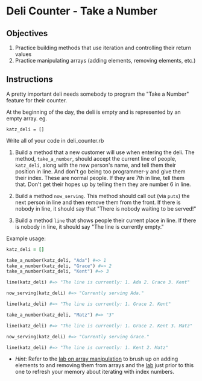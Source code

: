 # Deli Counter - Take a Number

## Objectives
1. Practice building methods that use iteration and controlling their return values
2. Practice manipulating arrays (adding elements, removing elements, etc.)

## Instructions

A pretty important deli needs somebody to program the "Take a Number" feature for their counter.

At the beginning of the day, the deli is empty and is represented by an empty array.
eg.

`katz_deli = []`

Write all of your code in deli_counter.rb

1. Build a method that a new customer will use when entering the deli. The method, `take_a_number`, should accept the current line of people, `katz_deli`, along with the new person's name, and tell them their position in line. And don't go being too programmer-y and give them their index. These are normal people. If they are 7th in line, tell them that. Don't get their hopes up by telling them they are number 6 in line.

2. Build a method `now_serving`. This method should call out (via `puts`) the next person in line and then remove them from the front. If there is nobody in line, it should say that "There is nobody waiting to be served!"

3. Build a method `line` that shows people their current place in line. If there is nobody in line, it should say "The line is currently empty."

Example usage:

  ```ruby
  katz_deli = []

  take_a_number(katz_deli, "Ada") #=> 1
  take_a_number(katz_deli, "Grace") #=> 2
  take_a_number(katz_deli, "Kent") #=> 3

  line(katz_deli) #=> "The line is currently: 1. Ada 2. Grace 3. Kent"

  now_serving(katz_deli) #=> "Currently serving Ada."

  line(katz_deli) #=> "The line is currently: 1. Grace 2. Kent"

  take_a_number(katz_deli, "Matz") #=> "3"

  line(katz_deli) #=> "The line is currently: 1. Grace 2. Kent 3. Matz"

  now_serving(katz_deli) #=> "Currently serving Grace."

  line(katz_deli) #=> "The line is currently: 1. Kent 2. Matz"
  ```

  * *Hint*: Refer to the [lab on array manipulation](https://github.com/learn-co-curriculum/intro-to-simple-array-manipulations) to brush up on adding elements to and removing them from arrays and the [lab](https://github.com/learn-co-curriculum/badges-and-schedules) just prior to this one to refresh your memory about iterating with index numbers. 
